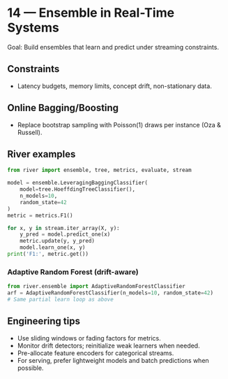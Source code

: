 # 14 — Ensemble in Real-Time Systems

Goal: Build ensembles that learn and predict under streaming constraints.

## Constraints
- Latency budgets, memory limits, concept drift, non-stationary data.

## Online Bagging/Boosting
- Replace bootstrap sampling with Poisson(1) draws per instance (Oza & Russell).

## River examples
```python
from river import ensemble, tree, metrics, evaluate, stream

model = ensemble.LeveragingBaggingClassifier(
    model=tree.HoeffdingTreeClassifier(),
    n_models=10,
    random_state=42
)
metric = metrics.F1()

for x, y in stream.iter_array(X, y):
    y_pred = model.predict_one(x)
    metric.update(y, y_pred)
    model.learn_one(x, y)
print('F1:', metric.get())
```

### Adaptive Random Forest (drift-aware)
```python
from river.ensemble import AdaptiveRandomForestClassifier
arf = AdaptiveRandomForestClassifier(n_models=10, random_state=42)
# Same partial learn loop as above
```

## Engineering tips
- Use sliding windows or fading factors for metrics.
- Monitor drift detectors; reinitialize weak learners when needed.
- Pre-allocate feature encoders for categorical streams.
- For serving, prefer lightweight models and batch predictions when possible.
